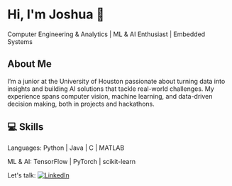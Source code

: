 # Hi, I'm Joshua 👋

Computer Engineering & Analytics | ML & AI Enthusiast | Embedded Systems

## About Me

I’m a junior at the University of Houston passionate about turning data into insights and building AI solutions that tackle real-world challenges. 
My experience spans computer vision, machine learning, and data-driven decision making, both in projects and hackathons.

## 💻 Skills

Languages: Python | Java | C | MATLAB

ML & AI: TensorFlow | PyTorch | scikit-learn

Let's talk: [![LinkedIn](https://img.shields.io/badge/LinkedIn-0A66C2?style=for-the-badge&logo=linkedin&logoColor=white)](https://www.linkedin.com/in/pyrjjvm/)

